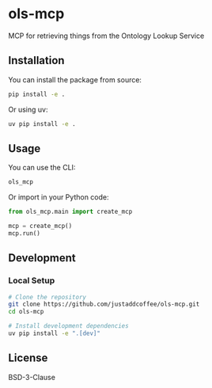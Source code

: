 # ols-mcp

MCP for retrieving things from the Ontology Lookup  Service

## Installation

You can install the package from source:

```bash
pip install -e .
```

Or using uv:

```bash
uv pip install -e .
```

## Usage

You can use the CLI:

```bash
ols_mcp 
```

Or import in your Python code:

```python
from ols_mcp.main import create_mcp

mcp = create_mcp()
mcp.run()
```

## Development

### Local Setup

```bash
# Clone the repository
git clone https://github.com/justaddcoffee/ols-mcp.git
cd ols-mcp

# Install development dependencies
uv pip install -e ".[dev]"
```


## License

BSD-3-Clause
